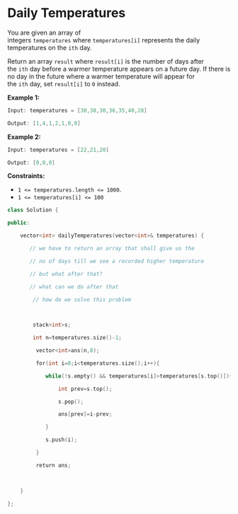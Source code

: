 # Daily Temperatures

You are given an array of integers `temperatures` where `temperatures[i]` represents the daily temperatures on the `ith` day.

Return an array `result` where `result[i]` is the number of days after the `ith` day before a warmer temperature appears on a future day. If there is no day in the future where a warmer temperature will appear for the `ith` day, set `result[i]` to `0` instead.

**Example 1:**

```java
Input: temperatures = [30,38,30,36,35,40,28]

Output: [1,4,1,2,1,0,0]
```

**Example 2:**

```java
Input: temperatures = [22,21,20]

Output: [0,0,0]
```

**Constraints:**

- `1 <= temperatures.length <= 1000`.
- `1 <= temperatures[i] <= 100`


```cpp
class Solution {

public:

    vector<int> dailyTemperatures(vector<int>& temperatures) {

       // we have to return an array that shall give us the

       // no of days till we see a recorded higher temperature

       // but what after that?

       // what can we do after that

        // how do we solve this problem

  

        stack<int>s;

        int n=temperatures.size()-1;

         vector<int>ans(n,0);

         for(int i=0;i<temperatures.size();i++){

            while(!s.empty() && temperatures[i]>temperatures[s.top()]){

                int prev=s.top();

                s.pop();

                ans[prev]=i-prev;

            }

            s.push(i);

         }

         return ans;

  

    }

};
```